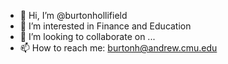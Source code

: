 - 👋 Hi, I’m @burtonhollifield
- 👀 I’m interested in Finance and Education
- 💞️ I’m looking to collaborate on ...
- 📫 How to reach me: burtonh@andrew.cmu.edu

<!---
burtonhollifield/burtonhollifield is a ✨ special ✨ repository because its `README.md` (this file) appears on your GitHub profile.
You can click the Preview link to take a look at your changes.
--->

